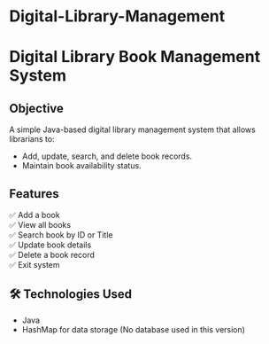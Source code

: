 # Digital-Library-Management
# Digital Library Book Management System

## Objective
A simple Java-based digital library management system that allows librarians to:
- Add, update, search, and delete book records.
- Maintain book availability status.

## Features
✅ Add a book  
✅ View all books  
✅ Search book by ID or Title  
✅ Update book details  
✅ Delete a book record  
✅ Exit system  

## 🛠 Technologies Used
- Java
- HashMap for data storage (No database used in this version)
